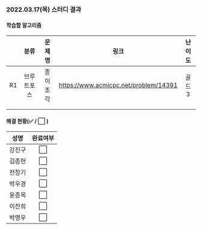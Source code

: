 ### 2022.03.17(목) 스터디 결과

#### 학습할 알고리즘

|      |    분류    |  문제명  |                 링크                  | 난이도 |
| :--: | :--------: | :------: | :-----------------------------------: | :----: |
|  R1  | 브루트포스 | 종이조각 | https://www.acmicpc.net/problem/14391 | 골드3  |
|      |            |          |                                       |        |
|      |            |          |                                       |        |

#### 해결 현황(:white_check_mark: / :white_large_square:  )

|  성명  |       완료여부       |
| :----: | :------------------: |
| 강진구 | :white_large_square: |
| 김종현 | :white_large_square: |
| 전창기 | :white_large_square: |
| 박우경 | :white_large_square: |
| 윤종목 | :white_large_square: |
| 이찬희 | :white_large_square: |
| 박명우 | :white_large_square: |
